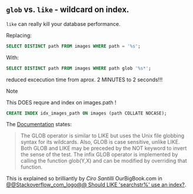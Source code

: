 
## `glob` vs. `like` - wildcard on index.

`like` can really kill your database performance.

Replacing:
```sql
SELECT DISTINCT path FROM images WHERE path = '%s';
```
With:
```sql
SELECT DISTINCT path FROM images WHERE path glob '%s*';
```
reduced excecution time from aprox. 2 MINUTES to 2 seconds!!!

> [!NOTE]
> This DOES requre and index on images.path !
> ```sql
> CREATE INDEX idx_images_path ON images (path COLLATE NOCASE);
> ```

The [Documentation](https://www.sqlite.org/lang_expr.html#glob) states:

> The GLOB operator is similar to LIKE but uses the Unix file globbing syntax for its wildcards. Also, GLOB is case sensitive, unlike LIKE. Both GLOB and LIKE may be preceded by the NOT keyword to invert the sense of the test. The infix GLOB operator is implemented by calling the function glob(Y,X) and can be modified by overriding that function.


This is explained so brilliantly by *Ciro Santilli* OurBigBook.com in [@@Stackoverflow_com_logo@@ Should LIKE 'searchstr%' use an index?](https://stackoverflow.com/a/76512019).
